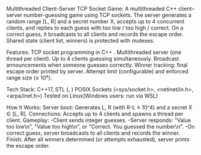 Multithreaded Client-Server TCP Socket Game:
A multithreaded C++ client–server number-guessing game using TCP sockets.
The server generates a random range [L, R] and a secret number X, accepts up to 4 concurrent clients, and replies to each guess with too low / too high / correct. On a correct guess, it broadcasts to all clients and records the escape order. Shared state (client list, winners) is protected with mutexes.

Features:
TCP socket programming in C++ .
Multithreaded server (one thread per client).
Up to 4 clients guessing simultaneously.
Broadcast announcements when someone guesses correctly.
Winner tracking: final escape order printed by server.
Attempt limit (configurable) and enforced range size (≥ 10⁴).

Tech Stack:
C++17, STL (<thread>, <mutex>)
POSIX Sockets (<sys/socket.h>, <netinet/in.h>, <arpa/inet.h>)
Tested on Linux(Windows users: run via WSL)

How It Works:
Server boot: Generates L, R (with R-L ≥ 10^4) and a secret X ∈ [L, R].
Connections: Accepts up to 4 clients and spawns a thread per client.
Gameplay:
  -Client sends integer guesses.
  -Server responds: "Value too low\n", "Value too high\n", or "Correct. You guessed the number\n".
  -On correct guess, server broadcasts to all clients and records the winner.
Finish: After all winners determined (or attempts exhausted), server prints the escape order.
